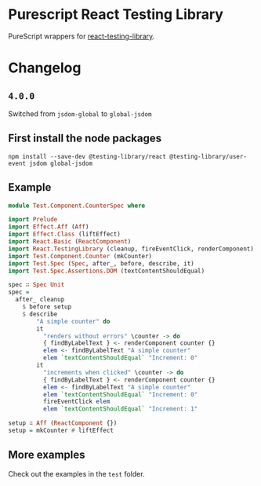 # Purescript React Testing Library

PureScript wrappers for [react-testing-library](https://github.com/testing-library/react-testing-library).

# Changelog

## `4.0.0`

Switched from `jsdom-global` to `global-jsdom`

## First install the node packages

```
npm install --save-dev @testing-library/react @testing-library/user-event jsdom global-jsdom
```

## Example

```purescript
module Test.Component.CounterSpec where

import Prelude
import Effect.Aff (Aff)
import Effect.Class (liftEffect)
import React.Basic (ReactComponent)
import React.TestingLibrary (cleanup, fireEventClick, renderComponent)
import Test.Component.Counter (mkCounter)
import Test.Spec (Spec, after_, before, describe, it)
import Test.Spec.Assertions.DOM (textContentShouldEqual)

spec ∷ Spec Unit
spec =
  after_ cleanup
    $ before setup
    $ describe
        "A simple counter" do
        it
          "renders without errors" \counter -> do
          { findByLabelText } <- renderComponent counter {}
          elem <- findByLabelText "A simple counter"
          elem `textContentShouldEqual` "Increment: 0"
        it
          "increments when clicked" \counter -> do
          { findByLabelText } <- renderComponent counter {}
          elem <- findByLabelText "A simple counter"
          elem `textContentShouldEqual` "Increment: 0"
          fireEventClick elem
          elem `textContentShouldEqual` "Increment: 1"

setup ∷ Aff (ReactComponent {})
setup = mkCounter # liftEffect
```

## More examples

Check out the examples in the `test` folder.
